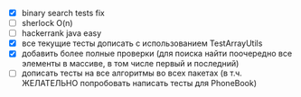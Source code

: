 - [x] binary search tests fix
- [ ] sherlock O(n) 
- [ ] hackerrank java easy
- [x] все текущие тесты дописать с использованием TestArrayUtils 
- [x] добавить более полные проверки (для поиска найти поочередно все элементы в массиве, в том числе первый и последний)
- [ ] дописать тесты на все алгоритмы во всех пакетах (в т.ч. ЖЕЛАТЕЛЬНО попробовать написать тесты для PhoneBook)